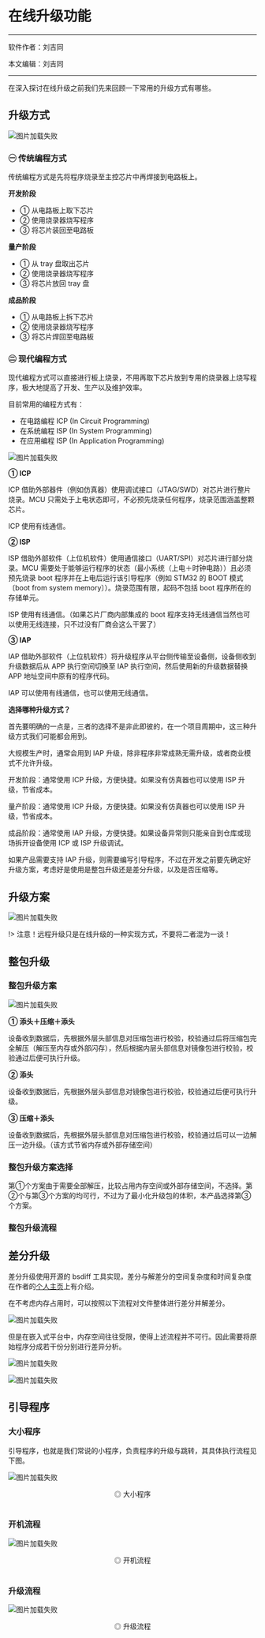 # 在线升级功能 <!-- {comment docsify-ignore-all} -->

---

软件作者：刘吉同

本文编辑：刘吉同

---

在深入探讨在线升级之前我们先来回顾一下常用的升级方式有哪些。

## 升级方式

![图片加载失败](公共资源/在线升级.png)

### ㊀ 传统编程方式

传统编程方式是先将程序烧录至主控芯片中再焊接到电路板上。

**开发阶段**

- ➀ 从电路板上取下芯片
- ➁ 使用烧录器烧写程序
- ➂ 将芯片装回至电路板

**量产阶段**

- ➀ 从 tray 盘取出芯片
- ➁ 使用烧录器烧写程序
- ➂ 将芯片放回 tray 盘

**成品阶段**

- ➀ 从电路板上拆下芯片
- ➁ 使用烧录器烧写程序
- ➂ 将芯片焊回至电路板


### ㊁ 现代编程方式

现代编程方式可以直接进行板上烧录，不用再取下芯片放到专用的烧录器上烧写程序，极大地提高了开发、生产以及维护效率。

目前常用的编程方式有：

- 在电路编程 ICP (In Circuit Programming)
- 在系统编程 ISP (In System Programming)
- 在应用编程 ISP (In Application Programming)

![图片加载失败](公共资源/升级方式.png)

**➀ ICP**

ICP 借助外部器件（例如仿真器）使用调试接口（JTAG/SWD）对芯片进行整片烧录。MCU 只需处于上电状态即可，不必预先烧录任何程序，烧录范围涵盖整颗芯片。

ICP 使用有线通信。

**➁ ISP**

ISP 借助外部软件（上位机软件）使用通信接口（UART/SPI）对芯片进行部分烧录。MCU 需要处于能够运行程序的状态（最小系统（上电＋时钟电路））且必须预先烧录 boot 程序并在上电后运行该引导程序（例如 STM32 的 BOOT 模式〔boot from system memory〕）。烧录范围有限，起码不包括 boot 程序所在的存储单元。

ISP 使用有线通信。（如果芯片厂商内部集成的 boot 程序支持无线通信当然也可以使用无线连接，只不过没有厂商会这么干罢了）

**➂ IAP**

IAP 借助外部软件（上位机软件）将升级程序从平台侧传输至设备侧，设备侧收到升级数据后从 APP 执行空间切换至 IAP 执行空间，然后使用新的升级数据替换 APP 地址空间中原有的程序代码。

IAP 可以使用有线通信，也可以使用无线通信。

**选择哪种升级方式？**

首先要明确的一点是，三者的选择不是非此即彼的，在一个项目周期中，这三种升级方式我们可能都会用到。

大规模生产时，通常会用到 IAP 升级，除非程序非常成熟无需升级，或者商业模式不允许升级。

开发阶段：通常使用 ICP 升级，方便快捷。如果没有仿真器也可以使用 ISP 升级，节省成本。

量产阶段：通常使用 ICP 升级，方便快捷。如果没有仿真器也可以使用 ISP 升级，节省成本。

成品阶段：通常使用 IAP 升级，方便快捷。如果设备异常则只能亲自到仓库或现场拆开设备使用 ICP 或 ISP 升级调试。

如果产品需要支持 IAP 升级，则需要编写引导程序，不过在开发之前要先确定好升级方案，考虑好是使用是整包升级还是差分升级，以及是否压缩等。


## 升级方案

![图片加载失败](公共资源/升级方案.png)

!> 注意！远程升级只是在线升级的一种实现方式，不要将二者混为一谈！


## 整包升级

### 整包升级方案

![图片加载失败](公共资源/整包升级.png)

**➀ 添头＋压缩＋添头**

设备收到数据后，先根据外层头部信息对压缩包进行校验，校验通过后将压缩包完全解压（解压至内存或外部闪存），然后根据内层头部信息对镜像包进行校验，校验通过后便可执行升级。

**➁ 添头**

设备收到数据后，先根据外层头部信息对镜像包进行校验，校验通过后便可执行升级。

**➂ 压缩＋添头**

设备收到数据后，先根据外层头部信息对压缩包进行校验，校验通过后可以一边解压一边升级。（该方式节省内存或外部存储空间）

### 整包升级方案选择

第➀个方案由于需要全部解压，比较占用内存空间或外部存储空间，不选择。第➁个与第➂个方案的均可行，不过为了最小化升级包的体积，本产品选择第➂个方案。

### 整包升级流程


## 差分升级

差分升级使用开源的 bsdiff 工具实现，差分与解差分的空间复杂度和时间复杂度在作者的[个人主页](https://www.daemonology.net/bsdiff/)上有介绍。

在不考虑内存占用时，可以按照以下流程对文件整体进行差分并解差分。

![图片加载失败](公共资源/差分升级－整体差分.png)

但是在嵌入式平台中，内存空间往往受限，使得上述流程并不可行。因此需要将原始程序分成若干份分别进行差异分析。

![图片加载失败](公共资源/差分升级－分块差分.png)

![图片加载失败](公共资源/差分升级－已有方案.png)


## 引导程序

### 大小程序

引导程序，也就是我们常说的小程序，负责程序的升级与跳转，其具体执行流程见下图。

![图片加载失败](公共资源/大小程序.png)

<center>◎ 大小程序</center><br>

### 开机流程

![图片加载失败](公共资源/大小程序－开机流程.png)

<center>◎ 开机流程</center><br>

### 升级流程

![图片加载失败](公共资源/大小程序－升级流程.png)

<center>◎ 升级流程</center><br>
